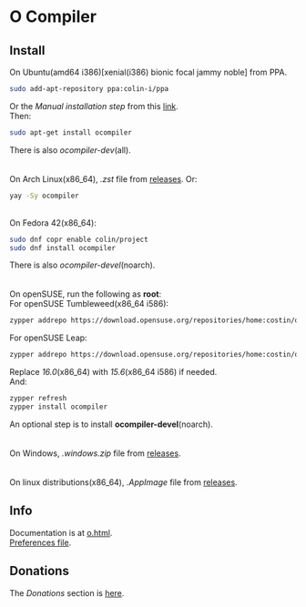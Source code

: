 # O Compiler

## Install
On Ubuntu(amd64 i386)[xenial(i386) bionic focal jammy noble] from PPA.
```sh
sudo add-apt-repository ppa:colin-i/ppa
```
Or the *Manual installation step* from this [link](https://gist.github.com/colin-i/e324e85e0438ed71219673fbcc661da6).\
Then:
```sh
sudo apt-get install ocompiler
```
There is also <i>ocompiler-dev</i>(all).\
\
\
On Arch Linux(x86_64), <i>.zst</i> file from [releases](https://github.com/colin-i/edor/releases). Or:
```sh
yay -Sy ocompiler
```
\
On Fedora 42(x86_64):
```sh
sudo dnf copr enable colin/project
sudo dnf install ocompiler
```
There is also <i>ocompiler-devel</i>(noarch).\
\
\
On openSUSE, run the following as __root__:\
For openSUSE Tumbleweed(x86_64 i586):
```sh
zypper addrepo https://download.opensuse.org/repositories/home:costin/openSUSE_Tumbleweed/home:costin.repo
```
For openSUSE Leap:
```sh
zypper addrepo https://download.opensuse.org/repositories/home:costin/openSUSE_Leap_16.0/home:costin.repo
```
Replace *16.0*(x86_64) with *15.6*(x86_64 i586) if needed.\
And:
```sh
zypper refresh
zypper install ocompiler
```
An optional step is to install **ocompiler-devel**(noarch).\
\
\
On Windows, <i>.windows.zip</i> file from [releases](https://github.com/colin-i/o/releases).\
\
\
On linux distributions(x86_64), <i>.AppImage</i> file from [releases](https://github.com/colin-i/o/releases).

## Info
Documentation is at [o.html](https://htmlpreview.github.io/?https://github.com/colin-i/o/blob/master/o.html).\
[Preferences file](https://raw.githubusercontent.com/colin-i/o/master/ocompiler.conf).

## Donations
The *Donations* section is [here](https://gist.github.com/colin-i/e324e85e0438ed71219673fbcc661da6).

